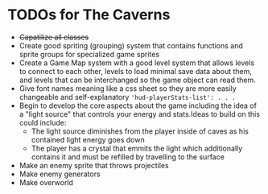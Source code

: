 # TODOs for The Caverns

* ~~Capatilize all classes~~
* Create good spriting (grouping) system that contains functions and sprite groups for specialized game sprites
* Create a Game Map system with a good level system that allows levels to connect to each other, levels to load minimal save data about them, and levels that can be interchanged so the game object can read them.
*  Give font names meaning like a css sheet so they are more easily changeable and self-explanatory `'hud-playerStats-list': . . .`
* Begin to develop the core aspects about the game including the idea of a "light source" that controls your energy and stats.Ideas to build on this could include:
    * The light source diminishes from the player inside of caves as his contained light energy goes down
    * The player has a crystal that emmits the light which additionally contains it and must be refilled by travelling to the surface
* Make an enemy sprite that throws projectiles
* Make enemy generators
* Make overworld